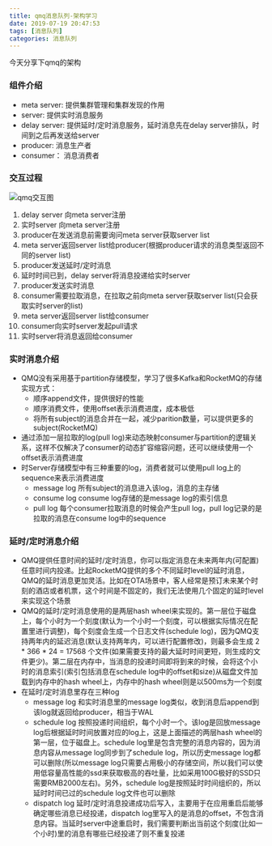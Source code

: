 ```yaml
---
title: qmq消息队列-架构学习
date: 2019-07-19 20:47:53
tags: [消息队列]
categories: 消息队列
---
```

今天分享下qmq的架构

### 组件介绍
- meta server: 提供集群管理和集群发现的作用
- server: 提供实时消息服务
- delay server: 提供延时/定时消息服务，延时消息先在delay server排队，时间到之后再发送给server
- producer: 消息生产者
- consumer： 消息消费者

### 交互过程
![qmq交互图](/images/qmq_jg.png)
1. delay server 向meta server注册
2. 实时server 向meta server注册
3. producer在发送消息前需要询问meta server获取server list
4. meta server返回server list给producer(根据producer请求的消息类型返回不同的server list)
5. producer发送延时/定时消息
6. 延时时间已到，delay server将消息投递给实时server
7. producer发送实时消息
8. consumer需要拉取消息，在拉取之前向meta server获取server list(只会获取实时server的list)
9. meta server返回server list给consumer
10. consumer向实时server发起pull请求
11. 实时server将消息返回给consumer

### 实时消息介绍
- QMQ没有采用基于partition存储模型，学习了很多Kafka和RocketMQ的存储实现方式：
  - 顺序append文件，提供很好的性能
  - 顺序消费文件，使用offset表示消费进度，成本极低
  - 将所有subject的消息合并在一起，减少parition数量，可以提供更多的subject(RocketMQ)
- 通过添加一层拉取的log(pull log)来动态映射consumer与partition的逻辑关系，这样不仅解决了consumer的动态扩容缩容问题，还可以继续使用一个offset表示消费进度
- 时Server存储模型中有三种重要的log，消费者就可以使用pull log上的sequence来表示消费进度
  - message log 所有subject的消息进入该log，消息的主存储
  - consume log consume log存储的是message log的索引信息
  - pull log 每个consumer拉取消息的时候会产生pull log，pull log记录的是拉取的消息在consume log中的sequence

### 延时/定时消息介绍
- QMQ提供任意时间的延时/定时消息，你可以指定消息在未来两年内(可配置)任意时间内投递。比起RocketMQ提供的多个不同延时level的延时消息，QMQ的延时消息更加灵活。比如在OTA场景中，客人经常是预订未来某个时刻的酒店或者机票，这个时间是不固定的，我们无法使用几个固定的延时level来实现这个场景
- QMQ的延时/定时消息使用的是两层hash wheel来实现的。第一层位于磁盘上，每个小时为一个刻度(默认为一个小时一个刻度，可以根据实际情况在配置里进行调整)，每个刻度会生成一个日志文件(schedule log)，因为QMQ支持两年内的延迟消息(默认支持两年内，可以进行配置修改)，则最多会生成 2 * 366 * 24 = 17568 个文件(如果需要支持的最大延时时间更短，则生成的文件更少)。第二层在内存中，当消息的投递时间即将到来的时候，会将这个小时的消息索引(索引包括消息在schedule log中的offset和size)从磁盘文件加载到内存中的hash wheel上，内存中的hash wheel则是以500ms为一个刻度
- 在延时/定时消息里存在三种log
  - message log 和实时消息里的message log类似，收到消息后append到该log就返回给producer，相当于WAL
  - schedule log 按照投递时间组织，每个小时一个。该log是回放message log后根据延时时间放置对应的log上，这是上面描述的两层hash wheel的第一层，位于磁盘上。schedule log里是包含完整的消息内容的，因为消息内容从message log同步到了schedule log，所以历史message log都可以删除(所以message log只需要占用极小的存储空间，所以我们可以使用低容量高性能的ssd来获取极高的吞吐量，比如采用100G极好的SSD只需要RMB2000左右)。另外，schedule log是按照延时时间组织的，所以延时时间已过的schedule log文件也可以删除
  - dispatch log 延时/定时消息投递成功后写入，主要用于在应用重启后能够确定哪些消息已经投递，dispatch log里写入的是消息的offset，不包含消息内容。当延时server中途重启时，我们需要判断出当前这个刻度(比如一个小时)里的消息有哪些已经投递了则不重复投递
